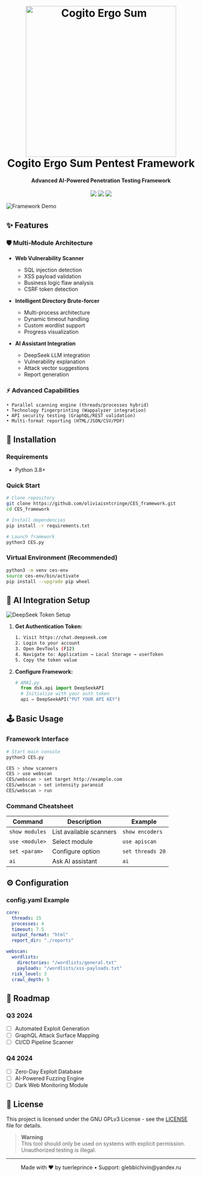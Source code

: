 <h1 align="center">
  <br>
  <img src="https://i.ibb.co/0y4L6Jy/ces-logo.png" alt="Cogito Ergo Sum" width="400">
  <br>
  Cogito Ergo Sum Pentest Framework
  <br>
</h1>

<h4 align="center">Advanced AI-Powered Penetration Testing Framework</h4>
<p align="center">
  <img src="https://img.shields.io/badge/License-GPLv3-blue.svg">
  <img src="https://img.shields.io/badge/Python-3.8%2B-blue">
  <img src="https://img.shields.io/badge/Version-1.0.0-red">
</p>

![Framework Demo](https://github.com/oliviaisntcringe/CES_framework/raw/main/docs/demo.gif)

## ✨ Features

### 🛡️ Multi-Module Architecture
- **Web Vulnerability Scanner**
  - SQL injection detection
  - XSS payload validation
  - Business logic flaw analysis
  - CSRF token detection

- **Intelligent Directory Brute-forcer**
  - Multi-process architecture
  - Dynamic timeout handling
  - Custom wordlist support
  - Progress visualization

- **AI Assistant Integration**
  - DeepSeek LLM integration
  - Vulnerability explanation
  - Attack vector suggestions
  - Report generation

### ⚡ Advanced Capabilities
```plaintext
• Parallel scanning engine (threads/processes hybrid)
• Technology fingerprinting (Wappalyzer integration)
• API security testing (GraphQL/REST validation)
• Multi-format reporting (HTML/JSON/CSV/PDF)
```

## 🚀 Installation

### Requirements
- Python 3.8+

### Quick Start
```bash
# Clone repository
git clone https://github.com/oliviaisntcringe/CES_framework.git
cd CES_framework

# Install dependencies
pip install -r requirements.txt

# Launch framework
python3 CES.py
```

### Virtual Environment (Recommended)
```bash
python3 -m venv ces-env
source ces-env/bin/activate
pip install --upgrade pip wheel
```

## 🤖 AI Integration Setup

![DeepSeek Token Setup](https://github.com/user-attachments/assets/b4e11650-3d1b-4638-956a-c67889a9f37e)

1. **Get Authentication Token:**
   ```bash
   1. Visit https://chat.deepseek.com
   2. Login to your account
   3. Open DevTools (F12)
   4. Navigate to: Application → Local Storage → userToken
   5. Copy the token value
   ```

2. **Configure Framework:**
   ```python
   # AMAI.py
     from dsk.api import DeepSeekAPI
     # Initialize with your auth token
     api = DeepSeekAPI("PUT YOUR API KEY")
   ```

## 🕹️ Basic Usage

### Framework Interface
```bash
# Start main console
python3 CES.py

CES > show scanners
CES > use webscan
CES/webscan > set target http://example.com
CES/webscan > set intensity paranoid
CES/webscan > run
```

### Command Cheatsheet
| Command | Description | Example |
|---------|-------------|---------|
| `show modules` | List available scanners | `show encoders` |
| `use <module>` | Select module | `use apiscan` |
| `set <param>` | Configure option | `set threads 20` |
| `ai` | Ask AI assistant | `ai` |

## ⚙️ Configuration

### config.yaml Example
```yaml
core:
  threads: 15
  processes: 4
  timeout: 7.5
  output_format: "html"
  report_dir: "./reports"

webscan:
  wordlists:
    directories: "/wordlists/general.txt"
    payloads: "/wordlists/xss-payloads.txt"
  risk_level: 3
  crawl_depth: 5
```

## 🌟 Roadmap

### Q3 2024
- [ ] Automated Exploit Generation
- [ ] GraphQL Attack Surface Mapping
- [ ] CI/CD Pipeline Scanner

### Q4 2024
- [ ] Zero-Day Exploit Database
- [ ] AI-Powered Fuzzing Engine
- [ ] Dark Web Monitoring Module

## 📜 License

This project is licensed under the GNU GPLv3 License - see the [LICENSE](LICENSE) file for details.

> **Warning**  
> This tool should only be used on systems with explicit permission. Unauthorized testing is illegal.

---

<p align="center">
  Made with ❤️ by tuerleprince • Support: glebbichivin@yandex.ru
</p>
